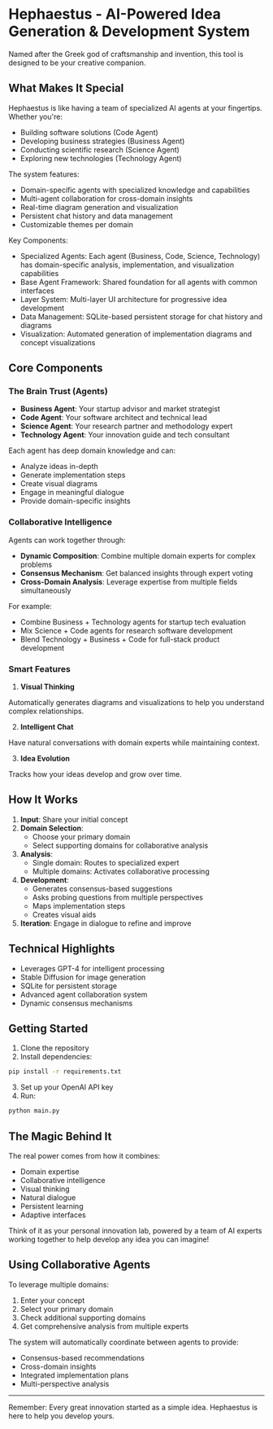 # Hephaestus - AI-Powered Idea Generation & Development System

Named after the Greek god of craftsmanship and invention, this tool is designed to be your creative companion.

## What Makes It Special

Hephaestus is like having a team of specialized AI agents at your fingertips. Whether you're:
- Building software solutions (Code Agent)
- Developing business strategies (Business Agent) 
- Conducting scientific research (Science Agent)
- Exploring new technologies (Technology Agent)

The system features:
- Domain-specific agents with specialized knowledge and capabilities
- Multi-agent collaboration for cross-domain insights
- Real-time diagram generation and visualization
- Persistent chat history and data management
- Customizable themes per domain

Key Components:
- Specialized Agents: Each agent (Business, Code, Science, Technology) has domain-specific analysis, implementation, and visualization capabilities
- Base Agent Framework: Shared foundation for all agents with common interfaces
- Layer System: Multi-layer UI architecture for progressive idea development
- Data Management: SQLite-based persistent storage for chat history and diagrams
- Visualization: Automated generation of implementation diagrams and concept visualizations

## Core Components

### The Brain Trust (Agents)
- **Business Agent**: Your startup advisor and market strategist
- **Code Agent**: Your software architect and technical lead
- **Science Agent**: Your research partner and methodology expert 
- **Technology Agent**: Your innovation guide and tech consultant

Each agent has deep domain knowledge and can:
- Analyze ideas in-depth
- Generate implementation steps
- Create visual diagrams
- Engage in meaningful dialogue
- Provide domain-specific insights

### Collaborative Intelligence

Agents can work together through:
- **Dynamic Composition**: Combine multiple domain experts for complex problems
- **Consensus Mechanism**: Get balanced insights through expert voting
- **Cross-Domain Analysis**: Leverage expertise from multiple fields simultaneously

For example:
- Combine Business + Technology agents for startup tech evaluation
- Mix Science + Code agents for research software development
- Blend Technology + Business + Code for full-stack product development

### Smart Features

1. **Visual Thinking**

Automatically generates diagrams and visualizations to help you understand complex relationships.

2. **Intelligent Chat**

Have natural conversations with domain experts while maintaining context.

3. **Idea Evolution**

Tracks how your ideas develop and grow over time.

## How It Works

1. **Input**: Share your initial concept
2. **Domain Selection**: 
   - Choose your primary domain
   - Select supporting domains for collaborative analysis
3. **Analysis**: 
   - Single domain: Routes to specialized expert
   - Multiple domains: Activates collaborative processing
4. **Development**: 
   - Generates consensus-based suggestions
   - Asks probing questions from multiple perspectives
   - Maps implementation steps
   - Creates visual aids
5. **Iteration**: Engage in dialogue to refine and improve

## Technical Highlights

- Leverages GPT-4 for intelligent processing
- Stable Diffusion for image generation
- SQLite for persistent storage
- Advanced agent collaboration system
- Dynamic consensus mechanisms

## Getting Started

1. Clone the repository
2. Install dependencies:
```bash
pip install -r requirements.txt
```
3. Set up your OpenAI API key
4. Run:
```bash
python main.py
```

## The Magic Behind It

The real power comes from how it combines:
- Domain expertise
- Collaborative intelligence
- Visual thinking
- Natural dialogue
- Persistent learning
- Adaptive interfaces

Think of it as your personal innovation lab, powered by a team of AI experts working together to help develop any idea you can imagine!

## Using Collaborative Agents

To leverage multiple domains:
1. Enter your concept
2. Select your primary domain
3. Check additional supporting domains
4. Get comprehensive analysis from multiple experts

The system will automatically coordinate between agents to provide:
- Consensus-based recommendations
- Cross-domain insights
- Integrated implementation plans
- Multi-perspective analysis

---

Remember: Every great innovation started as a simple idea. Hephaestus is here to help you develop yours.